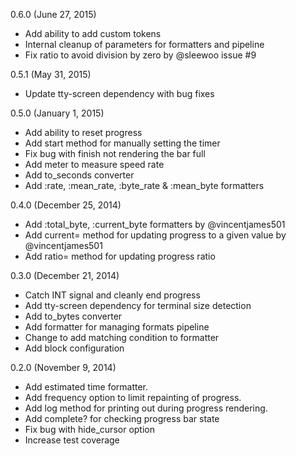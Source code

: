 0.6.0 (June 27, 2015)

* Add ability to add custom tokens
* Internal cleanup of parameters for formatters and pipeline
* Fix ratio to avoid division by zero by @sleewoo issue #9

0.5.1 (May 31, 2015)

* Update tty-screen dependency with bug fixes

0.5.0 (January 1, 2015)

* Add ability to reset progress
* Add start method for manually setting the timer
* Fix bug with finish not rendering the bar full
* Add meter to measure speed rate
* Add to_seconds converter
* Add :rate, :mean_rate, :byte_rate & :mean_byte formatters

0.4.0 (December 25, 2014)

* Add :total_byte, :current_byte formatters by @vincentjames501
* Add current= method for updating progress to a given value by @vincentjames501
* Add ratio= method for updating progress ratio

0.3.0 (December 21, 2014)

* Catch INT signal and cleanly end progress
* Add tty-screen dependency for terminal size detection
* Add to_bytes converter
* Add formatter for managing formats pipeline
* Change to add matching condition to formatter
* Add block configuration

0.2.0 (November 9, 2014)

* Add estimated time formatter.
* Add frequency option to limit repainting of progress.
* Add log method for printing out during progress rendering.
* Add complete? for checking progress bar state
* Fix bug with hide_cursor option
* Increase test coverage
